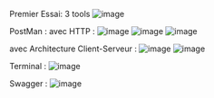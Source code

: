 Premier Essai: 3 tools
![image](https://github.com/user-attachments/assets/05488ae1-df73-4ce2-88f3-52235808d8e5)

PostMan :
avec HTTP :
![image](https://github.com/user-attachments/assets/12f9a263-76bb-4de1-b4a4-4cf3de3a7291)
![image](https://github.com/user-attachments/assets/8b6b0f9b-91f0-4d72-a1f4-8dbf92a3f2d5)
![image](https://github.com/user-attachments/assets/658d6b77-4ccf-454f-bfd7-94e40139a882)

 avec Architecture Client-Serveur :
 ![image](https://github.com/user-attachments/assets/b902eb0d-f91f-415d-ad93-67749b8d1483)
 ![image](https://github.com/user-attachments/assets/339be6e5-d63f-47bf-92c1-68c2a043171a)

Terminal :
![image](https://github.com/user-attachments/assets/44feb760-cbff-4406-b909-849dd0bc90b5)


Swagger :
![image](https://github.com/user-attachments/assets/e9de9eab-8207-4f15-b8b2-dd3f1fb54b3b)

